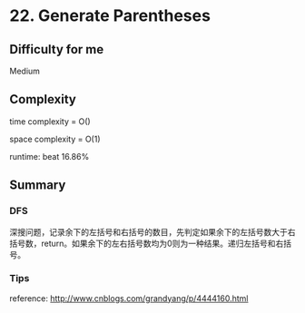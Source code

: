 # 22. Generate Parentheses
## Difficulty for me
Medium

## Complexity
time complexity = O()

space complexity = O(1)

runtime: beat 16.86%

## Summary
### DFS

深搜问题，记录余下的左括号和右括号的数目，先判定如果余下的左括号数大于右括号数，return。如果余下的左右括号数均为0则为一种结果。递归左括号和右括号。

### Tips

reference: http://www.cnblogs.com/grandyang/p/4444160.html